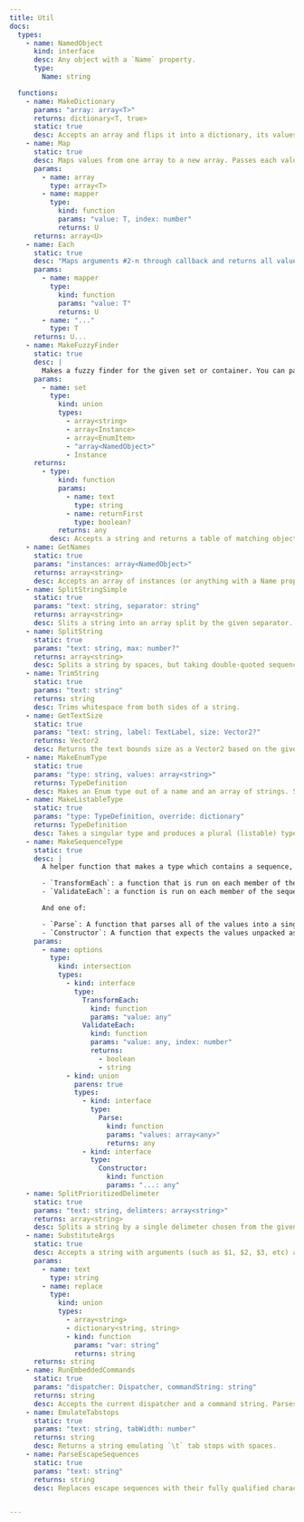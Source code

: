 ```yaml
---
title: Util
docs:
  types:
    - name: NamedObject
      kind: interface
      desc: Any object with a `Name` property.
      type:
        Name: string

  functions:
    - name: MakeDictionary
      params: "array: array<T>"
      returns: dictionary<T, true>
      static: true
      desc: Accepts an array and flips it into a dictionary, its values becoming keys in the dictionary with the value of `true`.
    - name: Map
      static: true
      desc: Maps values from one array to a new array. Passes each value through the given callback and uses its return value in the same position in the new array.
      params:
        - name: array
          type: array<T>
        - name: mapper
          type:
            kind: function
            params: "value: T, index: number"
            returns: U
      returns: array<U>
    - name: Each
      static: true
      desc: "Maps arguments #2-n through callback and returns all values as tuple."
      params:
        - name: mapper
          type:
            kind: function
            params: "value: T"
            returns: U
        - name: "..."
          type: T
      returns: U...
    - name: MakeFuzzyFinder
      static: true
      desc: |
        Makes a fuzzy finder for the given set or container. You can pass an array of strings, array of instances, array of EnumItems, array of dictionaries with a Name key or an instance (in which case its children will be used).
      params:
        - name: set
          type:
            kind: union
            types:
              - array<string>
              - array<Instance>
              - array<EnumItem>
              - "array<NamedObject>"
              - Instance
      returns:
        - type:
            kind: function
            params:
              - name: text
                type: string
              - name: returnFirst
                type: boolean?
            returns: any
          desc: Accepts a string and returns a table of matching objects. Exact matches are inserted in the front of the resultant array.
    - name: GetNames
      static: true
      params: "instances: array<NamedObject>"
      returns: array<string>
      desc: Accepts an array of instances (or anything with a Name property) and maps them into an array of their names.
    - name: SplitStringSimple
      static: true
      params: "text: string, separator: string"
      returns: array<string>
      desc: Slits a string into an array split by the given separator.
    - name: SplitString
      static: true
      params: "text: string, max: number?"
      returns: array<string>
      desc: Splits a string by spaces, but taking double-quoted sequences into account which will be treated as a single value.
    - name: TrimString
      static: true
      params: "text: string"
      returns: string
      desc: Trims whitespace from both sides of a string.
    - name: GetTextSize
      static: true
      params: "text: string, label: TextLabel, size: Vector2?"
      returns: Vector2
      desc: Returns the text bounds size as a Vector2 based on the given label and optional display size. If size is omitted, the absolute width is used.
    - name: MakeEnumType
      static: true
      params: "type: string, values: array<string>"
      returns: TypeDefinition
      desc: Makes an Enum type out of a name and an array of strings. See Enum Values.
    - name: MakeListableType
      static: true
      params: "type: TypeDefinition, override: dictionary"
      returns: TypeDefinition
      desc: Takes a singular type and produces a plural (listable) type out of it.
    - name: MakeSequenceType
      static: true
      desc: |
        A helper function that makes a type which contains a sequence, like Vector3 or Color3. The delimeter can be either `,` or whitespace, checking `,` first. options is a table that can contain:

        - `TransformEach`: a function that is run on each member of the sequence, transforming it individually.
        - `ValidateEach`: a function is run on each member of the sequence validating it. It is passed the value and the index at which it occurs in the sequence. It should return true if it is valid, or false and a string reason if it is not.

        And one of:

        - `Parse`: A function that parses all of the values into a single type.
        - `Constructor`: A function that expects the values unpacked as parameters to create the parsed object. This is a shorthand that allows you to set Constructor directly to Vector3.new, for example.
      params:
        - name: options
          type:
            kind: intersection
            types:
              - kind: interface
                type:
                  TransformEach:
                    kind: function
                    params: "value: any"
                  ValidateEach:
                    kind: function
                    params: "value: any, index: number"
                    returns:
                      - boolean
                      - string
              - kind: union
                parens: true
                types:
                  - kind: interface
                    type:
                      Parse:
                        kind: function
                        params: "values: array<any>"
                        returns: any
                  - kind: interface
                    type:
                      Constructor:
                        kind: function
                        params: "...: any"
    - name: SplitPrioritizedDelimeter
      static: true
      params: "text: string, delimters: array<string>"
      returns: array<string>
      desc: Splits a string by a single delimeter chosen from the given set. The first matching delimeter from the set becomes the split character.
    - name: SubstituteArgs
      static: true
      desc: Accepts a string with arguments (such as $1, $2, $3, etc) and a table or function to use with string.gsub. Returns a string with arguments replaced with their values.
      params:
        - name: text
          type: string
        - name: replace
          type:
            kind: union
            types:
              - array<string>
              - dictionary<string, string>
              - kind: function
                params: "var: string"
                returns: string
      returns: string
    - name: RunEmbeddedCommands
      static: true
      params: "dispatcher: Dispatcher, commandString: string"
      returns: string
      desc: Accepts the current dispatcher and a command string. Parses embedded commands from within the string, evaluating to the output of the command when run with `dispatcher:EvaluateAndRun`. Returns the response string.
    - name: EmulateTabstops
      static: true
      params: "text: string, tabWidth: number"
      returns: string
      desc: Returns a string emulating `\t` tab stops with spaces.
    - name: ParseEscapeSequences
      static: true
      params: "text: string"
      returns: string
      desc: Replaces escape sequences with their fully qualified characters in a string. This only parses `\n`, `\t`, `\uXXXX`, and `\xXX` where `X` is any hexadecimal character.


---
```


<ApiDocs />